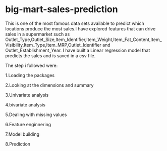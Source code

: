 # big-mart-sales-prediction
This is one of the most famous data sets available to predict which locations produce the most sales.I have explored features that can drive sales in a supermarket such as Outlet_Type,Outlet_Size,Item_Identifier,Item_Weight,Item_Fat_Content,Item_Visibility,Item_Type,Item_MRP,Outlet_Identifier and Outlet_Establishment_Year.
I have built a Linear regression model that predicts the sales and is saved in a csv file.


The step i followed were:

1.Loading the packages

2.Looking at the dimensions and summary

3.Univariate analysis

4.bivariate analysis

5.Dealing with missing values

6.Feature enginnering

7.Model building

8.Prediction


